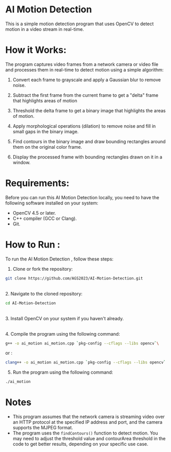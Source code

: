 
# AI Motion Detection


This is a simple motion detection program that uses OpenCV to detect motion in a video stream in real-time.


# How it Works:
The program captures video frames from a network camera or video file and processes them in real-time to detect motion using a simple algorithm:
1. Convert each frame to grayscale and apply a Gaussian blur to remove noise.  

2. Subtract the first frame from the current frame to get a "delta" frame that highlights areas of motion


3. Threshold the delta frame to get a binary image that highlights the areas of motion.

4. Apply morphological operations (dilation) to remove noise and fill in small gaps in the binary image.

5. Find contours in the binary image and draw bounding rectangles around them on the original color frame.

6. Display the processed frame with bounding rectangles drawn on it in a window.
 



# Requirements:
Before you can run this AI Motion Detection locally, you need to have the following software installed on your system:

- OpenCV 4.5 or later.
- C++ compiler (GCC or Clang).
- Git.  



# How to Run :
To run the AI Motion Detection , follow these steps:

1. Clone or fork the repository:
```bash
git clone https://github.com/AGS2023/AI-Motion-Detection.git

```
\
2. Navigate to the cloned repository:
```bash
cd AI-Motion-Detection

```
\
3. Install OpenCV on your system if you haven't already.

\
4. Compile the program using the following command:
```bash
g++ -o ai_motion ai_motion.cpp `pkg-config --cflags --libs opencv`\

```

or :
```bash
clang++ -o ai_motion ai_motion.cpp `pkg-config --cflags --libs opencv`

```
5. Run the program using the following command:
```bash
./ai_motion

```
# Notes
- This program assumes that the network camera is streaming video over an HTTP protocol at the specified IP address and port, and the camera supports the MJPEG format.
- The program uses the ` findContours() ` function to detect motion. You may need to adjust the threshold value and contourArea threshold in the code to get better results, depending on your specific use case.




